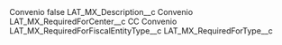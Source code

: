 <?xml version="1.0" encoding="UTF-8"?>
<CustomMetadata xmlns="http://soap.sforce.com/2006/04/metadata" xmlns:xsi="http://www.w3.org/2001/XMLSchema-instance" xmlns:xsd="http://www.w3.org/2001/XMLSchema">
    <label>Convenio</label>
    <protected>false</protected>
    <values>
        <field>LAT_MX_Description__c</field>
        <value xsi:type="xsd:string">Convenio</value>
    </values>
    <values>
        <field>LAT_MX_RequiredForCenter__c</field>
        <value xsi:type="xsd:string">CC Convenio</value>
    </values>
    <values>
        <field>LAT_MX_RequiredForFiscalEntityType__c</field>
        <value xsi:nil="true"/>
    </values>
    <values>
        <field>LAT_MX_RequiredForType__c</field>
        <value xsi:nil="true"/>
    </values>
</CustomMetadata>
